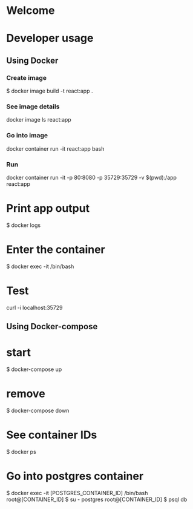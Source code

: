# Welcome


# Developer usage

## Using Docker

### Create image
$ docker image build -t react:app .

### See image details
docker image ls react:app

### Go into image
docker container run -it react:app bash

### Run
docker container run -it -p 80:8080 -p 35729:35729 -v $(pwd):/app react:app


# Print app output
$ docker logs <container id>

# Enter the container
$ docker exec -it <container id> /bin/bash

# Test
curl -i localhost:35729


## Using Docker-compose

# start
$ docker-compose up

# remove
$ docker-compose down

# See container IDs
$ docker ps

# Go into postgres container
$ docker exec -it [POSTGRES_CONTAINER_ID] /bin/bash
root@[CONTAINER_ID] $ su - postgres
root@[CONTAINER_ID] $ psql db

